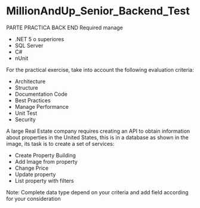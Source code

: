 # MillionAndUp_Senior_Backend_Test

PARTE PRACTICA BACK END
Required manage 
* .NET 5 o superiores
* SQL Server 
* C#
* nUnit

For the practical exercise, take into account the following evaluation criteria:

*	Architecture 
* Structure
* Documentation Code
* Best Practices
* Manage Performance
* Unit Test 
* Security

A large Real Estate company requires creating an API to obtain information about properties in the United States, this is in a database as shown in the image, its task is to create a set of services:

* Create Property Building 
* Add Image from property
* Change Price
* Update property
* List property  with filters

Note: Complete data type depend on your criteria and add field according for your consideration
